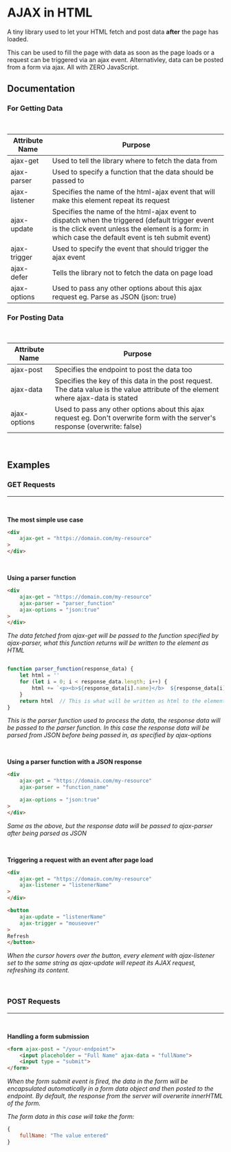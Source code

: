﻿# AJAX in HTML

A tiny library used to let your HTML fetch and post data **after** the page has loaded.

This can be used to fill the page with data as soon as the page loads or a request can be triggered via an ajax event. Alternativley,
data can be posted from a form via ajax. All with ZERO JavaScript.

## Documentation

### For Getting Data

<br>


|  Attribute Name  |  Purpose  |
|------------------|-----------|
| ajax-get         | Used to tell the library where to fetch the data from |
| ajax-parser      | Used to specify a function that the data should be passed to |
| ajax-listener    | Specifies the name of the html-ajax event that will make this element repeat its request |
| ajax-update      | Specifies the name of the html-ajax event to dispatch when the triggered (default trigger event is the click event unless the element is a form: in which case the default event is teh submit event) |
| ajax-trigger     | Used to specify the event that should trigger the ajax event |
| ajax-defer        | Tells the library not to fetch the data on page load |
| ajax-options      | Used to pass any other options about this ajax request eg. Parse as JSON (json: true) |

### For Posting Data

<br>

|  Attribute Name  |  Purpose  |
|------------------|-----------|
| ajax-post        | Specifies the endpoint to post the data too |
| ajax-data        | Specifies the key of this data in the post request. The data value is the value attribute of the element where ajax-data is stated |
| ajax-options      | Used to pass any other options about this ajax request eg. Don't overwrite form with the server's response (overwrite: false) |

<br>

## Examples

### GET Requests

<hr>

<br>

**The most simple use case**
```html
<div
    ajax-get = "https://domain.com/my-resource"
>
</div>
```

<br>

**Using a parser function**
```html
<div
    ajax-get = "https://domain.com/my-resource"
    ajax-parser = "parser_function"
    ajax-options = "json:true"
>
</div>
```

*The data fetched from ajax-get will be passed to the function specified by ajax-parser, what this function returns will be written to the element as HTML*

```js

function parser_function(response_data) {
    let html = ''
    for (let i = 0; i < response_data.length; i++) {
        html += `<p><b>${response_data[i].name}</b>  ${response_data[i].name}</p>`
    }
    return html  // This is what will be written as html to the element
}

```

*This is the parser function used to process the data, the response data will be passed to the parser function. In this case the response data will be parsed from JSON before being passed in, as specified by ajax-options*

<br>

**Using a parser function with a JSON response**
```html
<div
    ajax-get = "https://domain.com/my-resource"
    ajax-parser = "function_name"

    ajax-options = "json:true"
>
</div>
```
*Same as the above, but the response data will be passed to ajax-parser after being parsed as JSON*

<br>

**Triggering a request with an event after page load**
```html
<div
    ajax-get = "https://domain.com/my-resource"
    ajax-listener = "listenerName"
>
</div>

<button
    ajax-update = "listenerName"
    ajax-trigger = "mouseover"
>
Refresh
</button>
```
*When the cursor hovers over the button, every element with ajax-listener set to the same string as ajax-update will repeat its AJAX request, refreshing its content.*

<br>

### POST Requests

<hr>

<br>


**Handling a form submission**
```html
<form ajax-post = "/your-endpoint">
    <input placeholder = "Full Name" ajax-data = "fullName">
    <input type = "submit">
</form>
```
*When the form submit event is fired, the data in the form will be encapsulated automatically in a form data object and then posted to the endpoint. By default, the response from the server will overwrite innerHTML of the form.*

*The form data in this case will take the form:*
```js
{
    fullName: "The value entered"
}
```
